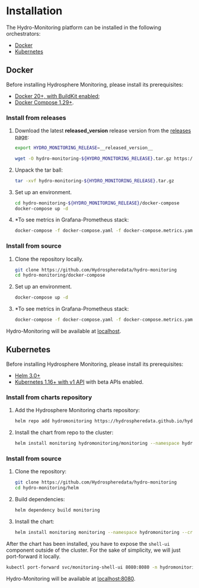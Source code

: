 # Installation

The Hydro-Monitoring platform can be installed in the following orchestrators:
- [Docker](#docker)
- [Kubernetes](#kubernetes)

## Docker

Before installing Hydrosphere Monitoring, please install its prerequisites: 

* [Docker 20+, with BuildKit enabled](https://docs.docker.com/get-docker/);
* [Docker Compose 1.29+](https://docs.docker.com/compose/install/#install-compose).

### Install from releases

1. Download the latest __released_version__ release version from the [releases page](https://github.com/Hydrospheredata/hydro-monitoring/releases):
    ```sh
    export HYDRO_MONITORING_RELEASE=__released_version__

    wget -O hydro-monitoring-${HYDRO_MONITORING_RELEASE}.tar.gz https://github.com/Hydrospheredata/hydro-monitoring/archive/${HYDRO_MONITORING_RELEASE}.tar.gz
    ```
2. Unpack the tar ball:
    ```sh 
    tar -xvf hydro-monitoring-${HYDRO_MONITORING_RELEASE}.tar.gz
    ```
3. Set up an environment.
    ```sh
    cd hydro-monitoring-${HYDRO_MONITORING_RELEASE}/docker-compose
    docker-compose up -d
    ```
4. *To see metrics in Grafana-Prometheus stack:
    ```sh
    docker-compose -f docker-compose.yaml -f docker-compose.metrics.yaml up -d
    ```

### Install from source

1. Clone the repository locally.
    ```sh
    git clone https://github.com/Hydrospheredata/hydro-monitoring
    cd hydro-monitoring/docker-compose
    ```
2. Set up an environment.
    ```sh
    docker-compose up -d
    ```
3. *To see metrics in Grafana-Prometheus stack:
    ```sh
    docker-compose -f docker-compose.yaml -f docker-compose.metrics.yaml up -d
    ```
Hydro-Monitoring will be available at [localhost](http://localhost).

## Kubernetes

Before installing Hydrosphere Monitoring, please install its prerequisites: 

* [Helm 3.0+](https://helm.sh/docs/intro/install/)
* [Kubernetes 1.16+ with v1 API](https://kubernetes.io/docs/setup/) with beta APIs enabled.

### Install from charts repository

1. Add the Hydrosphere Monitoring charts repository:
    ```sh
    helm repo add hydromonitoring https://hydrospheredata.github.io/hydro-monitoring/helm/
    ```
2. Install the chart from repo to the cluster:
    ```sh
    helm install monitoring hydromonitoring/monitoring --namespace hydromonitoring --create-namespace
    ```

### Install from source

1. Clone the repository:
    ```sh
    git clone https://github.com/Hydrospheredata/hydro-monitoring
    cd hydro-monitoring/helm
    ```
2. Build dependencies:
    ```sh
    helm dependency build monitoring
    ```
3. Install the chart:
    ```sh
    helm install monitoring monitoring --namespace hydromonitoring --create-namespace
    ```

After the chart has been installed, you have to expose the `shell-ui` component outside of the cluster. For the sake of simplicity, we will just port-forward it locally.

```sh
kubectl port-forward svc/monitoring-shell-ui 8080:8080 -n hydromonitoring
```

Hydro-Monitoring will be available at [localhost:8080](http://localhost:8080/).
